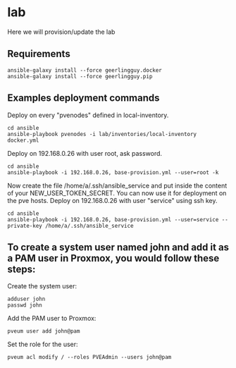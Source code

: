 # lab
Here we will provision/update the lab

## Requirements
```shell
ansible-galaxy install --force geerlingguy.docker
ansible-galaxy install --force geerlingguy.pip
```

## Examples deployment commands

Deploy on every "pvenodes" defined in local-inventory.
```shell
cd ansible
ansible-playbook pvenodes -i lab/inventories/local-inventory docker.yml
```
Deploy on 192.168.0.26 with user root, ask password.
```shell
cd ansible
ansible-playbook -i 192.168.0.26, base-provision.yml --user=root -k
```
Now create the file /home/a/.ssh/ansible_service and put inside the content of your NEW_USER_TOKEN_SECRET.
You can now use it for deployment on the pve hosts.
Deploy on 192.168.0.26 with user "service" using ssh key.
```shell
cd ansible
ansible-playbook -i 192.168.0.26, base-provision.yml --user=service --private-key /home/a/.ssh/ansible_service
```

## To create a system user named john and add it as a PAM user in Proxmox, you would follow these steps:
Create the system user:
```shell
adduser john
passwd john
```
Add the PAM user to Proxmox:
```shell
pveum user add john@pam
```
Set the role for the user:
```shell
pveum acl modify / --roles PVEAdmin --users john@pam
```
